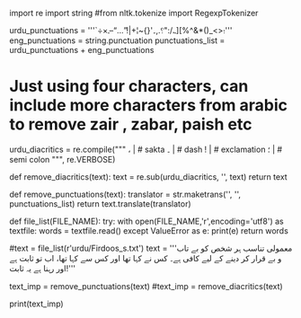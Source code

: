 
import re
import string
#from nltk.tokenize import RegexpTokenizer

urdu_punctuations = '''`÷×؛<>_()*&^%][ـ،/:"؟.,۔'{}~¦+|!”…“–ـ'''
eng_punctuations = string.punctuation
punctuations_list = urdu_punctuations + eng_punctuations

# Just using four characters, can include more characters from arabic to remove zair , zabar, paish etc
urdu_diacritics = re.compile("""
                            ،    | # sakta
                            ۔    | # dash
                            !    | # exclamation
                            ؛    | # semi colon
                         """, re.VERBOSE)

def remove_diacritics(text):
    text = re.sub(urdu_diacritics, '', text)
    return text

def remove_punctuations(text):
    translator = str.maketrans('', '', punctuations_list)
    return text.translate(translator)

def file_list(FILE_NAME):
    try:
        with open(FILE_NAME,'r',encoding='utf8') as textfile:
            words = textfile.read()
    except ValueError as e:
            print(e)
    return words

#text = file_list(r'urdu/Firdoos_s.txt')
text = '''معمولی تناسب ہر شخص کو بے تاب و بے قرار کر دینے کے لیے کافی ہے۔
کس نے کہا تھا اور کس سے کہا تھا، اب تو ثابت ہے اور رہنا ہے یہ ثابت!'''

text_imp = remove_punctuations(text)
#text_imp = remove_diacritics(text)

print(text_imp)
